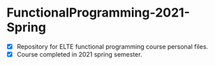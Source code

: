 # FunctionalProgramming-2021-Spring

- [x] Repository for ELTE functional programming course personal files.
- [x] Course completed in 2021 spring semester.
